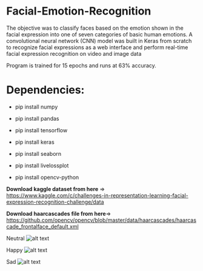 # Facial-Emotion-Recognition
The objective was to classify faces based on the emotion shown in the facial expression into one of seven categories of basic human emotions. A convolutional neural network (CNN) model was built in Keras from scratch to recognize facial expressions as a web interface and perform real-time facial expression recognition on video and image data

Program is trained for 15 epochs and runs at 63% accuracy.

# Dependencies:
* pip install numpy


* pip install pandas


* pip install tensorflow


* pip install keras


* pip install seaborn


* pip install livelossplot


* pip install opencv-python

**Download kaggle dataset from here** => 
https://www.kaggle.com/c/challenges-in-representation-learning-facial-expression-recognition-challenge/data

**Download haarcascades file from here**=> 
https://github.com/opencv/opencv/blob/master/data/haarcascades/haarcascade_frontalface_default.xml

Neutral
![alt text](https://user-images.githubusercontent.com/40892667/97115344-4b03de80-171c-11eb-9abf-cad0d5a11ba6.png)

Happy
![alt text](https://user-images.githubusercontent.com/40892667/97115336-46d7c100-171c-11eb-9d29-52d10d8602ab.png)

Sad
![alt text](https://user-images.githubusercontent.com/40892667/97115340-49d2b180-171c-11eb-9a17-18f1bb1cab08.png)



